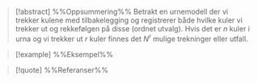
> [!abstract] %%Oppsummering%%
> Betrakt en urnemodell der vi trekker kulene med tilbakelegging og registrerer både hvilke kuler vi trekker ut og rekkefølgen på disse (ordnet utvalg). Hvis det er $n$ kuler i urna og vi trekker ut $r$ kuler finnes det $N^{r}$ mulige trekninger eller utfall.

> [!example] %%Eksempel%%
> 

> [!quote] %%Referanser%%